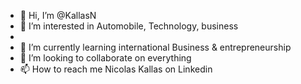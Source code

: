 - 👋 Hi, I’m @KallasN
- 👀 I’m interested in Automobile, Technology, business 
- 
- 🌱 I’m currently learning international Business & entrepreneurship 
- 💞️ I’m looking to collaborate on everything 
- 📫 How to reach me Nicolas Kallas on Linkedin

<!---
KallasN/KallasN is a ✨ special ✨ repository because its `README.md` (this file) appears on your GitHub profile.
You can click the Preview link to take a look at your changes.
--->
